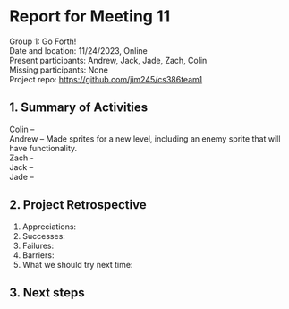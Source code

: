 # Report for Meeting 11
Group 1: Go Forth! <br>
Date and location: 11/24/2023, Online <br>
Present participants: Andrew, Jack, Jade, Zach, Colin <br>
Missing participants: None <br>
Project repo: https://github.com/jim245/cs386team1 <br>

## 1. Summary of Activities
Colin – <br>
Andrew – Made sprites for a new level, including an enemy sprite that will have functionality. <br>
Zach - <br>
Jack – <br>
Jade – <br>

## 2. Project Retrospective
  1. Appreciations: <br>
  2. Successes: <br>
  3. Failures: <br>
  4. Barriers: <br>
  5. What we should try next time: <br>

## 3. Next steps
